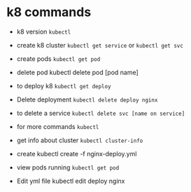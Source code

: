 # k8 commands

- k8 version
`kubectl`

- create k8 cluster
`kubectl get service` or `kubectl get svc`

- create pods
`kubectl get pod` 

- delete pod
kubectl delete pod [pod name] 

- to deploy k8
`kubectl get deploy`

- Delete deployment
`kubectl delete deploy nginx`


- to delete a service
`kubectl delete svc [name on service]`

- for more commands
`kubectl`

- get info about cluster
`kubectl cluster-info`

- create 
kubectl create -f nginx-deploy.yml

- view pods running
`kubectl get pod`

- Edit yml file
kubectl edit deploy nginx

